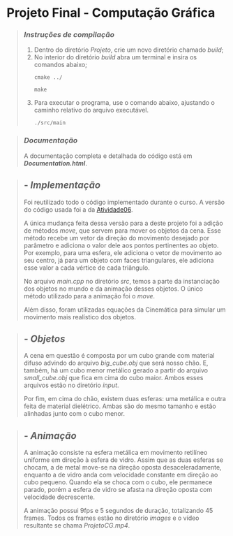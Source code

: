 # **Projeto Final** - Computação Gráfica
> ### ***Instruções de compilação***
> 1. Dentro do diretório *Projeto*, crie um novo diretório chamado *build*;
> 2. No interior do diretório *build* abra um terminal e insira os comandos abaixo;
>    ```
>    cmake ../
>    ```
>    ```
>    make
>    ```
> 3. Para executar o programa, use o comando abaixo, ajustando o caminho relativo do arquivo executável.
>    ```
>    ./src/main
>    ```

> ### ***Documentação***
> A documentação completa e detalhada do código está em ***Documentation.html***.

> ## - ***Implementação***
> Foi reutilizado todo o código implementado durante o curso. A versão do código usada foi a da [Atividade06](https://github.com/DouglasCI/Computacao-Grafica/tree/main/Atividade06).
> 
> A única mudança feita dessa versão para a deste projeto foi a adição de métodos *move*, que servem para mover os objetos da cena. Esse método recebe um vetor da direção do movimento desejado por parâmetro e adiciona o valor dele aos pontos pertinentes ao objeto. Por exemplo, para uma esfera, ele adiciona o vetor de movimento ao seu centro, já para um objeto com faces triangulares, ele adiciona esse valor a cada vértice de cada triângulo.
> 
> No arquivo *main.cpp* no diretório *src*, temos a parte da instanciação dos objetos no mundo e da animação desses objetos. O único método utilizado para a animação foi o *move*. 
> 
> Além disso, foram utilizadas equações da Cinemática para simular um movimento mais realístico dos objetos.

> ## - ***Objetos***
> A cena em questão é composta por um cubo grande com material difuso advindo do arquivo *big_cube.obj* que será nosso chão. E, também, há um cubo menor metálico gerado a partir do arquivo *small_cube.obj* que fica em cima do cubo maior. Ambos esses arquivos estão no diretório *input*.
>
> Por fim, em cima do chão, existem duas esferas: uma metálica e outra feita de material dielétrico. Ambas são do mesmo tamanho e estão alinhadas junto com o cubo menor.

> ## - ***Animação***
> A animação consiste na esfera metálica em movimento retilíneo uniforme em direção à esfera de vidro. Assim que as duas esferas se chocam, a de metal move-se na direção oposta desaceleradamente, enquanto a de vidro anda com velocidade constante em direção ao cubo pequeno. Quando ela se choca com o cubo, ele permanece parado, porém a esfera de vidro se afasta na direção oposta com velocidade decrescente. 
>
> A animação possui 9fps e 5 segundos de duração, totalizando 45 frames. Todos os frames estão no diretório *images* e o vídeo resultante se chama *ProjetoCG.mp4*.
